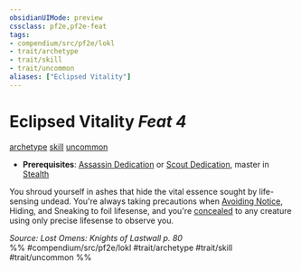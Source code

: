 ```yaml
---
obsidianUIMode: preview
cssclass: pf2e,pf2e-feat
tags:
- compendium/src/pf2e/lokl
- trait/archetype
- trait/skill
- trait/uncommon
aliases: ["Eclipsed Vitality"]
---
```

# Eclipsed Vitality  *Feat 4*  
[archetype](/rules/traits/archetype.md)  [skill](/rules/traits/skill.md)  [uncommon](/rules/traits/uncommon.md)  

- **Prerequisites**: [Assassin Dedication](/compendium/feats/assassin-dedication-apg.md) or [Scout Dedication](/compendium/feats/scout-dedication-apg.md), master in [Stealth](/compendium/skills.md#Stealth)

You shroud yourself in ashes that hide the vital essence sought by life-sensing undead. You're always taking precautions when [Avoiding Notice](/rules/actions/avoid-notice.md), Hiding, and Sneaking to foil lifesense, and you're [concealed](/rules/conditions.md#Concealed) to any creature using only precise lifesense to observe you.

*Source: Lost Omens: Knights of Lastwall p. 80*  
%% #compendium/src/pf2e/lokl #trait/archetype #trait/skill #trait/uncommon %%